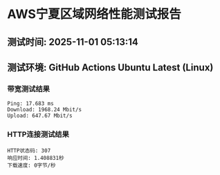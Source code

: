 # AWS宁夏区域网络性能测试报告
## 测试时间: 2025-11-01 05:13:14
## 测试环境: GitHub Actions Ubuntu Latest (Linux)

### 带宽测试结果
```
Ping: 17.683 ms
Download: 1968.24 Mbit/s
Upload: 647.67 Mbit/s
```

### HTTP连接测试结果
```
HTTP状态码: 307
响应时间: 1.408831秒
下载速度: 0字节/秒
```

